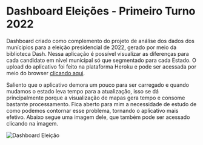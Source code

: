 # Dashboard Eleições - Primeiro Turno 2022

Dashboard criado como complemento do projeto de análise dos dados dos munícipios para a eleição presidencial de 2022, gerado por meio da biblioteca Dash. Nessa aplicação é possível visualizar as diferenças para cada candidato em nível municipal só que segmentado para cada Estado. O upload do aplicativo foi feito na plataforma Heroku e pode ser acessada por meio do browser [clicando aqui](https://pancake-sidecar-stumbling-ks7z.herokuapp.com/).

Saliento que o aplicativo demora um pouco para ser carregado e quando mudamos o estado leva tempo para a atualização, isso se dá principalmente porque a visualização de mapas gera tempo e consome bastante processamento. Fica aberto para mim a necessidade de estudo de como podemos contornar esse problema, tornando o aplicativo mais efetivo. Abaixo segue uma imagem dele, que também pode ser acessado clicando na imagem.

![Dashboard Eleição]([https://pancake-sidecar-stumbling-ks7z.herokuapp.com/](https://i.ibb.co/PgS7FB3/Captura-da-Web-18-10-2022-235425-pancake-sidecar-stumbling-ks7z-herokuapp-com.jpg))
